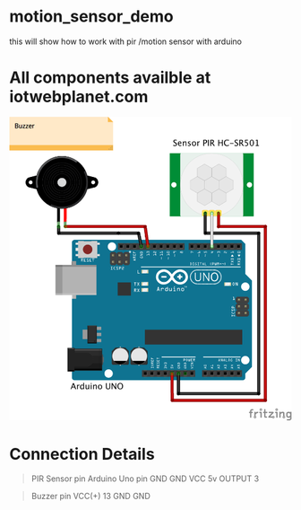 # motion_sensor_demo
this will show how to work with pir /motion sensor with arduino


# All components availble at iotwebplanet.com

![hook_up_guide](Arduino_Uno_pir_buzzer_bb-tutorial.png)

 # Connection Details
  
 > PIR Sensor pin             Arduino Uno pin
 > GND                        GND
 > VCC                        5v
 > OUTPUT                     3
 
 
 > Buzzer pin
 > VCC(+)                     13
 > GND                        GND
  
 

